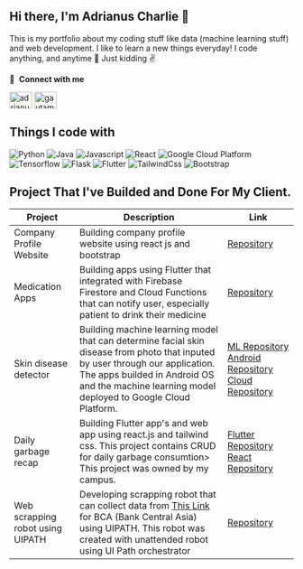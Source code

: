 ## Hi there, I'm Adrianus Charlie 👋
This is my portfolio about my coding stuff like data (machine learning stuff) and web development. I like to learn a new things everyday! I code anything, and anytime 🤣 Just kidding ✌️

🔗 &nbsp;**Connect with me**
<p align="left">
<a href="https://linkedin.com/in/adrianuscharlie" target="blank"><img align="center" src="https://raw.githubusercontent.com/rahuldkjain/github-profile-readme-generator/master/src/images/icons/Social/linked-in-alt.svg" alt="adrianuscharlie" height="30" width="40" /></a>
<a href="https://instagram.com/adrianuscharlie" target="blank"><img align="center" src="https://raw.githubusercontent.com/rahuldkjain/github-profile-readme-generator/master/src/images/icons/Social/instagram.svg" alt="gautamkrishnar" height="30" width="40" /></a>

## Things I code with
<p>
  <img alt="Python" src="https://img.shields.io/badge/Python-3776AB?style=for-the-badge&logo=python&logoColor=white" />
  <img alt="Java" src="https://img.shields.io/badge/Java-ED8B00?style=for-the-badge&logo=openjdk&logoColor=white" />
  <img alt="Javascript" src="https://img.shields.io/badge/JavaScript-F7DF1E?style=for-the-badge&logo=javascript&logoColor=black" />
  <img alt="React" src="https://img.shields.io/badge/-React-45b8d8?style=flat-square&logo=react&logoColor=white" />
  <img alt="Google Cloud Platform" src="https://img.shields.io/badge/-Google_Cloud_Platform-1a73e8?style=flat-square&logo=google-cloud&logoColor=white" />
  <img alt="Tensorflow" src="https://img.shields.io/badge/TensorFlow-FF6F00?style=for-the-badge&logo=tensorflow&logoColor=white" />
  <img alt="Flask" src="https://img.shields.io/badge/Flask-000000?style=for-the-badge&logo=flask&logoColor=white" />
  <img alt="Flutter" src="https://img.shields.io/badge/Flutter-02569B?style=for-the-badge&logo=flutter&logoColor=white" />
  <img alt="TailwindCss" src="https://img.shields.io/badge/Tailwind_CSS-38B2AC?style=for-the-badge&logo=tailwind-css&logoColor=white" />
  <img alt="Bootstrap" src="https://img.shields.io/badge/Bootstrap-563D7C?style=for-the-badge&logo=bootstrap&logoColor=white" />
</p>

## Project That I've Builded and Done For My Client.
| Project | Description | Link |
| --- | --- | --- |
| Company  Profile Website | Building company profile website using react js and bootstrap | [Repository](https://github.com/adrianuscharlie/react-companyprofile-JPS)|
| Medication Apps | Building apps using Flutter that integrated with Firebase Firestore and Cloud Functions that can notify user, especially patient to drink their medicine | [Repository](https://github.com/adrianuscharlie/flutter-Minum-Obat) |
| Skin disease detector | Building machine learning model that can determine facial skin disease from photo that inputed by user through our application. The apps builded in Android OS and the machine learning model deployed to Google Cloud Platform. | [ML Repository](https://github.com/adrianuscharlie/ML-Capstone-Bangkit-2022/tree/main/charlie) [Android Repository](https://github.com/Chndr-3/Capstone-Project-Mobile-Development-Repository) [Cloud Repository](https://github.com/senoaji91/Capstone-Project-Cloud-Computing-Repository)|
| Daily garbage recap | Building Flutter app's and web app using react.js and tailwind css. This project contains CRUD for daily garbage consumtion> This project was owned by my campus. | [Flutter Repository](https://github.com/adrianuscharlie/flutter-auditsampah-usd) [React Repository](https://github.com/adrianuscharlie/react-auditsampah-usd) |
| Web scrapping robot using UIPATH | Developing scrapping robot that can collect data from [This Link](https://vervalyayasan.data.kemdikbud.go.id/index.php/Chome/rekapitulasi?kode_wilayah=000000) for BCA (Bank Central Asia) using UIPATH. This robot was created with unattended robot using UI Path orchestrator | [Repository](https://github.com/adrianuscharlie/icstar_bca_scrapping_yayasan)
